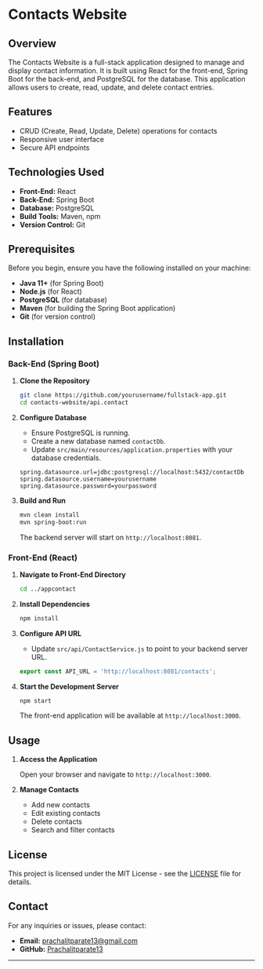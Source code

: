 

# Contacts Website

## Overview

The Contacts Website is a full-stack application designed to manage and display contact information. It is built using React for the front-end, Spring Boot for the back-end, and PostgreSQL for the database. This application allows users to create, read, update, and delete contact entries.

## Features

- CRUD (Create, Read, Update, Delete) operations for contacts
- Responsive user interface
- Secure API endpoints

## Technologies Used

- **Front-End:** React
- **Back-End:** Spring Boot
- **Database:** PostgreSQL
- **Build Tools:** Maven, npm
- **Version Control:** Git

## Prerequisites

Before you begin, ensure you have the following installed on your machine:

- **Java 11+** (for Spring Boot)
- **Node.js** (for React)
- **PostgreSQL** (for database)
- **Maven** (for building the Spring Boot application)
- **Git** (for version control)

## Installation

### Back-End (Spring Boot)

1. **Clone the Repository**

    ```bash
    git clone https://github.com/yourusername/fullstack-app.git
    cd contacts-website/api.contact
    ```

2. **Configure Database**

    - Ensure PostgreSQL is running.
    - Create a new database named `contactDb`.
    - Update `src/main/resources/application.properties` with your database credentials.

    ```properties
    spring.datasource.url=jdbc:postgresql://localhost:5432/contactDb
    spring.datasource.username=yourusername
    spring.datasource.password=yourpassword
    ```

3. **Build and Run**

    ```bash
    mvn clean install
    mvn spring-boot:run
    ```

    The backend server will start on `http://localhost:8081`.

### Front-End (React)

1. **Navigate to Front-End Directory**

    ```bash
    cd ../appcontact
    ```

2. **Install Dependencies**

    ```bash
    npm install
    ```

3. **Configure API URL**

    - Update `src/api/ContactService.js` to point to your backend server URL.

    ```javascript
    export const API_URL = 'http://localhost:8081/contacts';
    ```

4. **Start the Development Server**

    ```bash
    npm start
    ```

    The front-end application will be available at `http://localhost:3000`.

## Usage

1. **Access the Application**

    Open your browser and navigate to `http://localhost:3000`.


2. **Manage Contacts**

    - Add new contacts
    - Edit existing contacts
    - Delete contacts
    - Search and filter contacts


## License

This project is licensed under the MIT License - see the [LICENSE](LICENSE) file for details.

## Contact

For any inquiries or issues, please contact:

- **Email:** prachalitparate13@gmail.com
- **GitHub:** [Prachalitparate13](https://github.com/Prachalitparate13)

---
